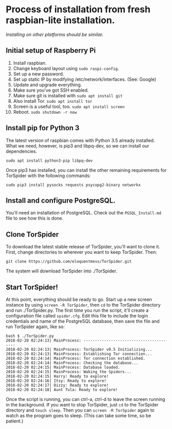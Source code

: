 # Process of installation from fresh raspbian-lite installation.

*Installing on other platforms should be similar.*

## Initial setup of Raspberry Pi

1. Install raspbian.
2. Change keyboard layout using `sudo raspi-config`.
3. Set up a new password.
4. Set up static IP by modifying /etc/network/interfaces. (See: Google)
5. Update and upgrade everything.
6. Make sure you've got SSH enabled.
7. Make sure git is installed with `sudo apt install git`
8. Also install Tor. `sudo apt install tor`
9. Screen is a useful tool, too. `sudo apt install screen`
10. Reboot. `sudo shutdown -r now`

## Install pip for Python 3

The latest version of raspbian comes with Python 3.5 already installed. What we need, however, is pip3 and libpq-dev, so we can install our dependencies.

```
sudo apt install python3-pip libpq-dev
```

Once pip3 has installed, you can install the other remaining requirements for TorSpider with the following commands:

```
sudo pip3 install pysocks requests psycopg2-binary networkx
```

## Install and configure PostgreSQL.

You'll need an installation of PostgreSQL. Check out the `PGSQL_Install.md` file to see how this is done.

## Clone TorSpider

To download the latest stable release of TorSpider, you'll want to clone it. First, change directories to wherever you want to keep TorSpider. Then:

```
git clone https://github.com/eloquentmess/TorSpider.git
```

The system will download TorSpider into ./TorSpider.

## Start TorSpider!

At this point, everything should be ready to go. Start up a new screen instance by using `screen -R TorSpider`, then `cd` to the TorSpider directory and run ./TorSpider.py. The first time you run the script, it'll create a configuration file called `spider.cfg`. Edit this file to include the login credentials and name of the PostgreSQL database, then save the file and run TorSpider again, like so:



```
bash $ ./TorSpider.py
2018-02-20 02:24:13| MainProcess: ----------------------------------------
2018-02-20 02:24:13| MainProcess: TorSpider v0.5 Initializing...
2018-02-20 02:24:13| MainProcess: Establishing Tor connection...
2018-02-20 02:24:14| MainProcess: Tor connection established.
2018-02-20 02:24:14| MainProcess: Checking the database...
2018-02-20 02:24:15| MainProcess: Database loaded.
2018-02-20 02:24:15| MainProcess: Waking the Spiders...
2018-02-20 02:24:15| Harry: Ready to explore!
2018-02-20 02:24:16| Itsy: Ready to explore!
2018-02-20 02:24:17| Dizzy: Ready to explore!
2018-02-20 02:24:18| Aunt Tula: Ready to explore!
```

Once the script is running, you can ctrl-a, ctrl-d to leave the screen running in the background. If you want to stop TorSpider, just `cd` to the TorSpider directory and `touch sleep`. Then you can `screen -R TorSpider` again to watch as the program goes to sleep. (This can take some time, so be patient.)
